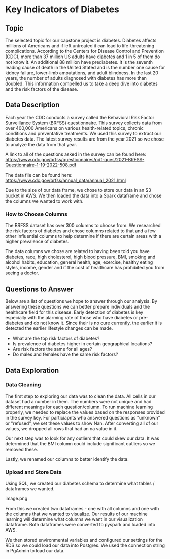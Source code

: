 # Key Indicators of Diabetes

## Topic 
The selected topic for our capstone project is diabetes. Diabetes affects millions of Americans and if left untreated it can lead to life-threatening complications. According to the Centers for Disease Control and Prevention (CDC), more than 37 million US adults have diabetes and 1 in 5 of them do not know it. An additional 88 million have prediabetes. It is the seventh leading cause of death in the United Stated and is the number one cause for kidney failure, lower-limb amputations, and adult blindness. In the last 20 years, the number of adults diagnosed with diabetes has more than doubled. This information compelled us to take a deep dive into diabetes and the risk factors of the disease. 

## Data Description 
Each year the CDC conducts a survey called the Behavioral Risk Factor Surveillance System (BRFSS) questionnaire. This survey collects data from over 400,000 Americans on various health-related topics, chronic conditions and preventative treatments. We used this survey to extract our diabetes data. The latest survey results are from the year 2021 so we chose to analyze the data from that year. 

A link to all of the questions asked in the survey can be found here: https://www.cdc.gov/brfss/questionnaires/pdf-ques/2021-BRFSS-Questionnaire-1-19-2022-508.pdf 

The data file can be found here: https://www.cdc.gov/brfss/annual_data/annual_2021.html

Due to the size of our data frame, we chose to store our data in an S3 bucket in AWS. We then loaded the data into a Spark dataframe and chose the columns we wanted to work with. 

### How to Choose Columns
The BRFSS dataset has over 300 columns to choose from. We researched the risk factors of diabetes and chose columns related to that and a few other influential columns to help determine if there are certain areas with a higher prevalence of diabetes. 

The data columns we chose are related to having been told you have diabetes, race, high cholesterol, high blood pressure, BMI, smoking and alcohol habits, education, general health, age, exercise, healthy eating styles, income, gender and if the cost of healthcare has prohibited you from seeing a doctor. 

## Questions to Answer 
Below are a list of questions we hope to answer through our analysis. By answering these questions we can better prepare individuals and the healthcare field for this disease. Early detection of diabetes is key especially with the alarming rate of those who have diabetes or pre-diabetes and do not know it. Since their is no cure currently, the earlier it is detected the earlier lifestyle changes can be made. 

- What are the top risk factors of diabetes? 
- Is prevalence of diabetes higher in certain geographical locations? 
- Are risk factors the same for all ages?
- Do males and females have the same risk factors? 

## Data Exploration 

### Data Cleaning
The first step to exploring our data was to clean the data. All cells in our dataset had a number in them. The numbers were not unique and had different meanings for each question/column. To run machine learning properly, we needed to replace the values based on the responses provided in the survey key. For particiapnts who answered questions as "unknown" or "refused", we set these values to show Nan. After converting all of our values, we dropped all rows that had an na value in it. 

Our next step was to look for any outliers that could skew our data. It was determined that the BMI column could include significant outliers so we removed these. 

Lastly, we renamed our columns to better identify the data. 

### Upload and Store Data 
Using SQL, we created our diabetes schema to determine what tables / dataframes we wanted. 

image.png

From this we created two dataframes - one with all columns and one with the columns that we wanted to visualize. Our results of our machine learning will determine what columns we want in our visualization dataframe. Both dataframes were converted to pyspark and loaded into AWS. 

We then stored environmental variables and configured our settings for the RDS so we could load our data into Postgres. We used the connection string in PgAdmin to load our data.
